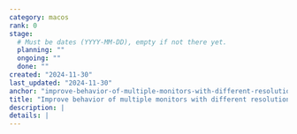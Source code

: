 ```yaml
---
category: macos
rank: 0
stage:
  # Must be dates (YYYY-MM-DD), empty if not there yet.
  planning: ""
  ongoing: ""
  done: ""
created: "2024-11-30"
last_updated: "2024-11-30"
anchor: "improve-behavior-of-multiple-monitors-with-different-resolutions"
title: "Improve behavior of multiple monitors with different resolutions"
description: |
details: |
---
```

